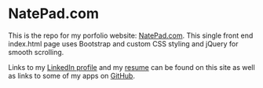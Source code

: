 # NatePad.com

This is the repo for my porfolio website: [NatePad.com](http://natepad.com/). This single front end index.html page uses Bootstrap and custom CSS styling and jQuery for smooth scrolling.

Links to my [LinkedIn profile](https://www.linkedin.com/in/nsartain) and my [resume](https://docs.google.com/document/d/15PdlcJsrLsVjW7nIG9jGYch2-V1JbLiMpBav38918wg/edit?usp=sharing) can be found on this site as well as links to some of my apps on [GitHub](https://github.com/NatePad).